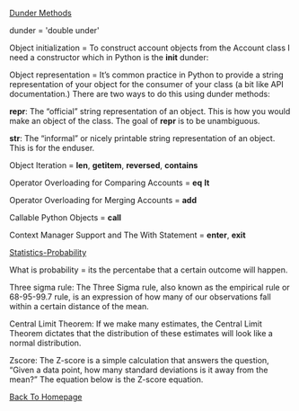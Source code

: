 [Dunder Methods](https://dbader.org/blog/python-dunder-methods)

dunder = 'double under'

Object initialization = To construct account objects from the Account class I need a constructor which in Python is the __init__ dunder:

Object representation = It’s common practice in Python to provide a string representation of your object for the consumer of your class (a bit like API documentation.) There are two ways to do this using dunder methods:

__repr__: The “official” string representation of an object. This is how you would make an object of the class. The goal of __repr__ is to be unambiguous.

__str__: The “informal” or nicely printable string representation of an object. This is for the enduser.

Object Iteration = __len__, __getitem__, __reversed__, __contains__

Operator Overloading for Comparing Accounts = __eq__
__lt__

Operator Overloading for Merging Accounts = __add__

Callable Python Objects = __call__

Context Manager Support and The With Statement = __enter__, __exit__

[Statistics-Probability](https://www.dataquest.io/blog/basic-statistics-in-python-probability/)

What is probability = its the percentabe that a certain outcome will happen.

Three sigma rule: The Three Sigma rule, also known as the empirical rule or 68-95-99.7 rule, is an expression of how many of our observations fall within a certain distance of the mean. 

Central Limit Theorem: If we make many estimates, the Central Limit Theorem dictates that the distribution of these estimates will look like a normal distribution.

Zscore: The Z-score is a simple calculation that answers the question, “Given a data point, how many standard deviations is it away from the mean?” The equation below is the Z-score equation. 

[Back To Homepage](https://leethomas13.github.io/201-reading-notes/)